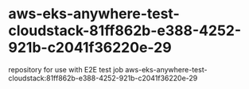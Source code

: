 # aws-eks-anywhere-test-cloudstack-81ff862b-e388-4252-921b-c2041f36220e-29
repository for use with E2E test job aws-eks-anywhere-test-cloudstack:81ff862b-e388-4252-921b-c2041f36220e-29
